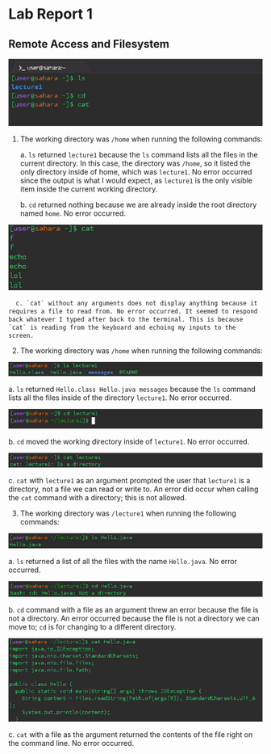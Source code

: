 # Lab Report 1
## Remote Access and Filesystem

![Image](CS15L_1.png)

1. The working directory was `/home` when running the following commands:

   a. `ls` returned `lecture1` because the `ls` command lists all the files in the current directory. In this case, the directory was `/home`, so it listed the only directory inside of home, which was `lecture1`. No error occurred since the output is what I would expect, as `lecture1` is the only visible item inside the current working directory.

   b. `cd` returned nothing because we are already inside the root directory named `home`. No error occurred.

![Image](unnamed.png)

      c. `cat` without any arguments does not display anything because it requires a file to read from. No error occurred. It seemed to respond back whatever I typed after back to the terminal. This is because `cat` is reading from the keyboard and echoing my inputs to the screen.

2. The working directory was `/home` when running the following commands:

![Image](image_1.png)

   a. `ls` returned `Hello.class Hello.java messages` because the `ls` command lists all the files inside of the directory `lecture1`. No error occurred.

![Image](image_2.png)

   b. `cd` moved the working directory inside of `lecture1`. No error occurred.

![Image](image_3.png)

   c. `cat` with `lecture1` as an argument prompted the user that `lecture1` is a directory, not a file we can read or write to. An error did occur when calling the `cat` command with a directory; this is not allowed.

3. The working directory was `/lecture1` when running the following commands:

![Image](image_4.png)

   a. `ls` returned a list of all the files with the name `Hello.java`. No error occurred.

![Image](image_5.png)

   b. `cd` command with a file as an argument threw an error because the file is not a directory. An error occurred because the file is not a directory we can move to; `cd` is for changing to a different directory.

![Image](image_6.png)

   c. `cat` with a file as the argument returned the contents of the file right on the command line. No error occurred.



   
